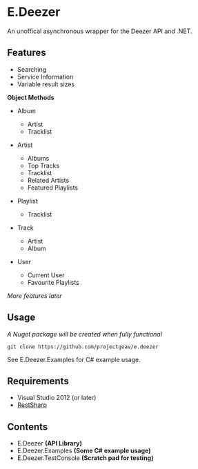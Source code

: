 # E.Deezer
An unoffical asynchronous wrapper for the Deezer API and .NET.

## Features
- Searching
- Service Information
- Variable result sizes

**Object Methods**
- Album
	- Artist
	- Tracklist
- Artist
	- Albums
	- Top Tracks
	- Tracklist
	- Related Artists
	- Featured Playlists
	
- Playlist
	- Tracklist
	
- Track
	- Artist
	- Album
	
- User
	- Current User
	- Favourite Playlists 
	

*More features later*

## Usage
*A Nuget package will be created when fully functional*

```
git clone https://github.com/projectgoav/e.deezer
```

See E.Deezer.Examples for C# example usage.

## Requirements
- Visual Studio 2012 (or later)
- [RestSharp](http://restsharp.org/)

## Contents
- E.Deezer **(API Library)**
- E.Deezer.Examples **(Some C# example usage)**
- E.Deezer.TestConsole **(Scratch pad for testing)**
